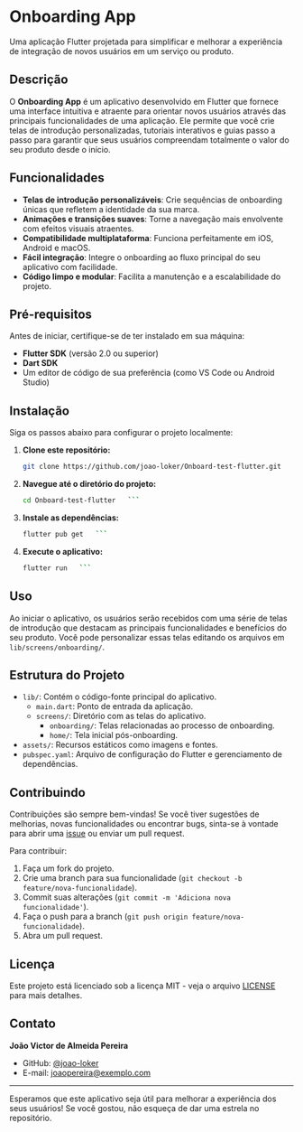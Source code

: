 # Onboarding App

Uma aplicação Flutter projetada para simplificar e melhorar a experiência de integração de novos usuários em um serviço ou produto.

## Descrição

O **Onboarding App** é um aplicativo desenvolvido em Flutter que fornece uma interface intuitiva e atraente para orientar novos usuários através das principais funcionalidades de uma aplicação. Ele permite que você crie telas de introdução personalizadas, tutoriais interativos e guias passo a passo para garantir que seus usuários compreendam totalmente o valor do seu produto desde o início.

## Funcionalidades

- **Telas de introdução personalizáveis**: Crie sequências de onboarding únicas que refletem a identidade da sua marca.
- **Animações e transições suaves**: Torne a navegação mais envolvente com efeitos visuais atraentes.
- **Compatibilidade multiplataforma**: Funciona perfeitamente em iOS, Android e macOS.
- **Fácil integração**: Integre o onboarding ao fluxo principal do seu aplicativo com facilidade.
- **Código limpo e modular**: Facilita a manutenção e a escalabilidade do projeto.

## Pré-requisitos

Antes de iniciar, certifique-se de ter instalado em sua máquina:

- **Flutter SDK** (versão 2.0 ou superior)
- **Dart SDK**
- Um editor de código de sua preferência (como VS Code ou Android Studio)

## Instalação

Siga os passos abaixo para configurar o projeto localmente:

1. **Clone este repositório:**
   ```bash
   git clone https://github.com/joao-loker/Onboard-test-flutter.git   ```

2. **Navegue até o diretório do projeto:**
   ```bash
   cd Onboard-test-flutter   ```

3. **Instale as dependências:**
   ```bash
   flutter pub get   ```

4. **Execute o aplicativo:**
   ```bash
   flutter run   ```

## Uso

Ao iniciar o aplicativo, os usuários serão recebidos com uma série de telas de introdução que destacam as principais funcionalidades e benefícios do seu produto. Você pode personalizar essas telas editando os arquivos em `lib/screens/onboarding/`.

## Estrutura do Projeto

- `lib/`: Contém o código-fonte principal do aplicativo.
  - `main.dart`: Ponto de entrada da aplicação.
  - `screens/`: Diretório com as telas do aplicativo.
    - `onboarding/`: Telas relacionadas ao processo de onboarding.
    - `home/`: Tela inicial pós-onboarding.
- `assets/`: Recursos estáticos como imagens e fontes.
- `pubspec.yaml`: Arquivo de configuração do Flutter e gerenciamento de dependências.

## Contribuindo

Contribuições são sempre bem-vindas! Se você tiver sugestões de melhorias, novas funcionalidades ou encontrar bugs, sinta-se à vontade para abrir uma [issue](https://github.com/joao-loker/Onboard-test-flutter/issues) ou enviar um pull request.

Para contribuir:

1. Faça um fork do projeto.
2. Crie uma branch para sua funcionalidade (`git checkout -b feature/nova-funcionalidade`).
3. Commit suas alterações (`git commit -m 'Adiciona nova funcionalidade'`).
4. Faça o push para a branch (`git push origin feature/nova-funcionalidade`).
5. Abra um pull request.

## Licença

Este projeto está licenciado sob a licença MIT - veja o arquivo [LICENSE](LICENSE) para mais detalhes.

## Contato

**João Victor de Almeida Pereira**

- GitHub: [@joao-loker](https://github.com/joao-loker)
- E-mail: joaopereira@exemplo.com

---

Esperamos que este aplicativo seja útil para melhorar a experiência dos seus usuários! Se você gostou, não esqueça de dar uma estrela no repositório.
